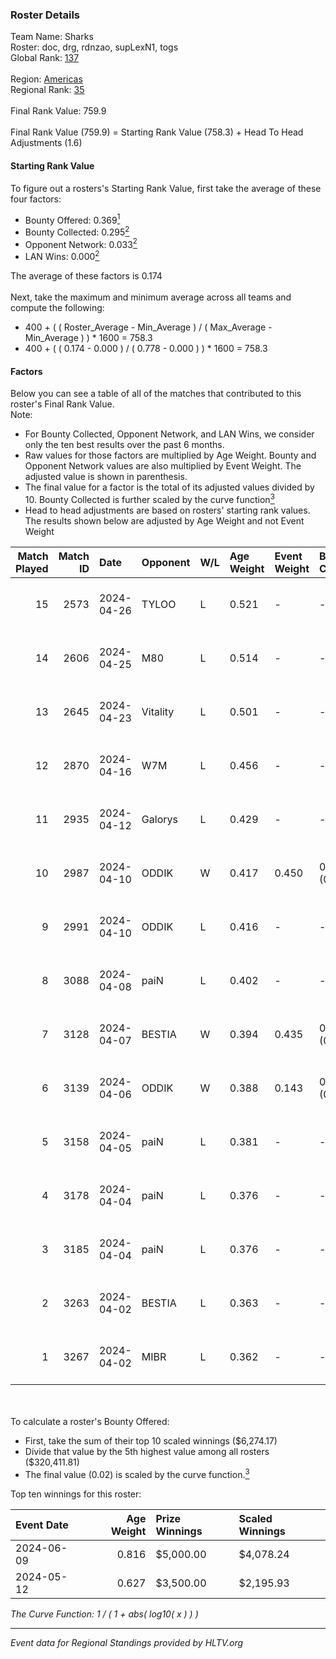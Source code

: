 ### Roster Details<br />
Team Name: Sharks<br />
Roster: doc, drg, rdnzao, supLexN1, togs<br />
Global Rank: [137](../standings_global.md)<br />
<br />
Region: [Americas]( ../standings_americas.md)<br />
Regional Rank: [35]( ../standings_americas.md)<br />
<br />
Final Rank Value:  759.9<br />
<br />
Final Rank Value (759.9) = Starting Rank Value (758.3) + Head To Head Adjustments (1.6)<br />

#### Starting Rank Value<br />
To figure out a rosters's Starting Rank Value, first take the average of these four factors:<br />
- Bounty Offered: 0.369[<sup>1</sup>](#table2)
- Bounty Collected: 0.295[<sup>2</sup>](#table1)
- Opponent Network: 0.033[<sup>2</sup>](#table1)
- LAN Wins: 0.000[<sup>2</sup>](#table1)

The average of these factors is 0.174<br />
<br />
Next, take the maximum and minimum average across all teams and compute the following:<br />
- 400 + ( ( Roster_Average - Min_Average ) / ( Max_Average - Min_Average ) ) * 1600 = 758.3
- 400 + ( ( 0.174 - 0.000 ) / ( 0.778 - 0.000 ) ) * 1600 = 758.3


#### Factors<br />
Below you can see a table of all of the matches that contributed to this roster's Final Rank Value.<br />
Note:<br />

- For Bounty Collected, Opponent Network, and LAN Wins, we consider only the ten best results over the past 6 months.
- Raw values for those factors are multiplied by Age Weight. Bounty and Opponent Network values are also multiplied by Event Weight. The adjusted value is shown in parenthesis.
- The final value for a factor is the total of its adjusted values divided by 10. Bounty Collected is further scaled by the curve function[<sup>3</sup>](#curveFunction)
- Head to head adjustments are based on rosters' starting rank values. The results shown below are adjusted by Age Weight and not Event Weight
<span id="table1"></span><br />


| Match Played | Match ID | Date       | Opponent | W/L | Age Weight | Event Weight | Bounty Collected | Opponent Network | LAN Wins  | H2H Adj. | Roster                            |
| -: | -: | :- | :- | :- | :- | :- | :- | :- | :- | -: | :- |
|           15 |     2573 | 2024-04-26 | TYLOO    | L   | 0.521      | -            | -                | -                | -         |    -8.14 | doc, drg, rdnzao, supLexN1, togs  |
|           14 |     2606 | 2024-04-25 | M80      | L   | 0.514      | -            | -                | -                | -         |    -1.14 | doc, drg, rdnzao, supLexN1, togs  |
|           13 |     2645 | 2024-04-23 | Vitality | L   | 0.501      | -            | -                | -                | -         |    -0.04 | doc, drg, rdnzao, supLexN1, togs  |
|           12 |     2870 | 2024-04-16 | W7M      | L   | 0.456      | -            | -                | -                | -         |    -5.97 | doc, drg, rdnzao, supLexN1, togs  |
|           11 |     2935 | 2024-04-12 | Galorys  | L   | 0.429      | -            | -                | -                | -         |    -4.48 | doc, drg, rdnzao, supLexN1, togs  |
|           10 |     2987 | 2024-04-10 | ODDIK    | W   | 0.417      | 0.450        | 0.099 (0.019)    | 0.805 (0.151)    | 0 (0.000) |     9.63 | doc, drg, lukiz, rdnzao, supLexN1 |
|            9 |     2991 | 2024-04-10 | ODDIK    | L   | 0.416      | -            | -                | -                | -         |    -3.51 | doc, drg, lukiz, rdnzao, supLexN1 |
|            8 |     3088 | 2024-04-08 | paiN     | L   | 0.402      | -            | -                | -                | -         |    -0.35 | doc, drg, rdnzao, supLexN1, togs  |
|            7 |     3128 | 2024-04-07 | BESTIA   | W   | 0.394      | 0.435        | 0.096 (0.016)    | 0.776 (0.133)    | 0 (0.000) |     9.66 | doc, drg, rdnzao, supLexN1, togs  |
|            6 |     3139 | 2024-04-06 | ODDIK    | W   | 0.388      | 0.143        | 0.099 (0.006)    | 0.805 (0.045)    | 0 (0.000) |     9.43 | doc, drg, gafolo, supLexN1, togs  |
|            5 |     3158 | 2024-04-05 | paiN     | L   | 0.381      | -            | -                | -                | -         |    -0.29 | doc, drg, gafolo, supLexN1, togs  |
|            4 |     3178 | 2024-04-04 | paiN     | L   | 0.376      | -            | -                | -                | -         |    -0.28 | doc, drg, gafolo, supLexN1, togs  |
|            3 |     3185 | 2024-04-04 | paiN     | L   | 0.376      | -            | -                | -                | -         |    -0.28 | doc, drg, gafolo, supLexN1, togs  |
|            2 |     3263 | 2024-04-02 | BESTIA   | L   | 0.363      | -            | -                | -                | -         |    -2.34 | doc, drg, rdnzao, supLexN1, togs  |
|            1 |     3267 | 2024-04-02 | MIBR     | L   | 0.362      | -            | -                | -                | -         |    -0.30 | doc, drg, rdnzao, supLexN1, togs  |

<br />
<span id="table2"></span><br />
To calculate a roster's Bounty Offered:<br />

- First, take the sum of their top 10 scaled winnings ($6,274.17)
- Divide that value by the 5th highest value among all rosters ($320,411.81)
- The final value (0.02) is scaled by the curve function.[<sup>3</sup>](#curveFunction)

Top ten winnings for this roster:<br />

| Event Date | Age Weight | Prize Winnings | Scaled Winnings |
| :- | -: | :- | :- |
| 2024-06-09 |      0.816 | $5,000.00      | $4,078.24       |
| 2024-05-12 |      0.627 | $3,500.00      | $2,195.93       |


<span id="curveFunction"></span>_The Curve Function: 1 / ( 1 + abs( log10( x ) ) )_<br />

---
_Event data for Regional Standings provided by HLTV.org_<br />
